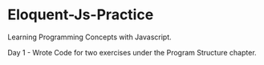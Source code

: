# Eloquent-Js-Practice
Learning Programming Concepts with Javascript.


Day 1 - Wrote Code for two exercises under the Program Structure chapter.
